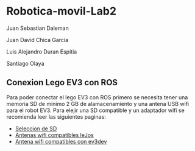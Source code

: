 # Robotica-movil-Lab2
Juan Sebastian Daleman

Juan David Chica Garcia

Luis Alejandro Duran Espitia

Santiago Olaya

## Conexion Lego EV3 con ROS
Para poder conectar el lego EV3 con ROS primero se necesita tener una memoria SD de minimo 2 GB de alamacenamiento y una antena USB wifi para el robot EV3. Para elejir una SD compatible y un adaptador wifi se recomienda leer las siguientes paginas:
* [Seleccion de SD](https://github.com/ev3dev/ev3dev/wiki/Selecting-a-microSD-card)
* [Antenas wifi compatibles leJos]([https://github.com/ev3dev/ev3dev/wiki/Selecting-a-microSD-card](https://lejosnews.wordpress.com/2015/02/03/comparing-wifi-adapters/)https://lejosnews.wordpress.com/2015/02/03/comparing-wifi-adapters/)
* [Antena wifi compatibles con ev3dev](https://github.com/ev3dev/ev3dev/wiki/USB-Wi-Fi-Dongles)


